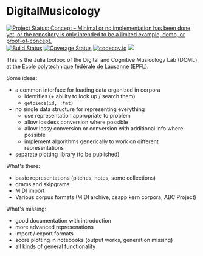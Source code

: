 # DigitalMusicology

[![Project Status: Concept – Minimal or no implementation has been done yet, or the repository is only intended to be a limited example, demo, or proof-of-concept.](http://www.repostatus.org/badges/latest/concept.svg)](http://www.repostatus.org/#concept)
[![Build Status](https://travis-ci.org/DCMLab/DigitalMusicology.jl.svg?branch=master)](https://travis-ci.org/DCMLab/DigitalMusicology.jl)
[![Coverage Status](https://coveralls.io/repos/DCMLab/DigitalMusicology.jl/badge.svg?branch=master&service=github)](https://coveralls.io/github/DCMLab/DigitalMusicology.jl?branch=master)
[![codecov.io](http://codecov.io/github/DCMLab/DigitalMusicology.jl/coverage.svg?branch=master)](http://codecov.io/github/DCMLab/DigitalMusicology.jl?branch=master)
[![](https://img.shields.io/badge/docs-latest-blue.svg)](https://dcmlab.github.io/DigitalMusicology.jl/latest)

This is the Julia toolbox of the Digital and Cognitive Musicology Lab (DCML) at the [École polytechnique fédérale de Lausanne (EPFL)](https://www.epfl.ch/index.en.html). 

Some ideas:
- a common interface for loading data organized in corpora
  - identifies (+ ability to look up / search them)
  - `getpiece(id, :fmt)`
- no single data structure for representing everything
  - use representation appropriate to problem
  - allow lossless conversion where possible
  - allow lossy conversion or conversion with additional info where possible
  - implement algorithms generically to work on different representations
- separate plotting library (to be published)

What's there:
- basic representations (pitches, notes, some collections)
- grams and skipgrams
- MIDI import
- Various corpus formats (MIDI archive, csapp kern corpora, ABC Project)

What's missing:
- good documentation with introduction
- more advanced represenations
- import / export formats
- score plotting in notebooks (output works, generation missing)
- all kinds of general functionality

